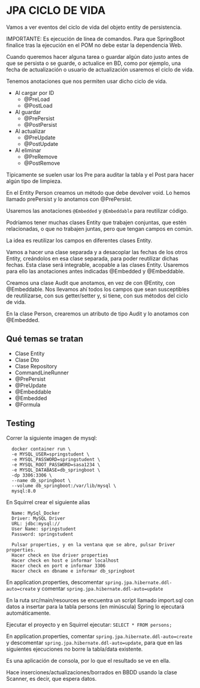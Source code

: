 # JPA CICLO DE VIDA

Vamos a ver eventos del ciclo de vida del objeto entity de persistencia.

IMPORTANTE: Es ejecución de línea de comandos. Para que SpringBoot finalice tras la ejecución en el POM no debe estar la dependencia Web.

Cuando queremos hacer alguna tarea o guardar algún dato justo antes de que se persista o se guarde, o actualice en BD, como por ejemplo, una fecha de actualización o usuario de actualización usaremos el ciclo de vida.

Tenemos anotaciones que nos permiten usar dicho ciclo de vida.

- Al cargar por ID
  - @PreLoad
  - @PostLoad
- Al guardar
  - @PrePersist
  - @PostPersist
- Al actualizar
  - @PreUpdate
  - @PostUpdate
- Al eliminar
  - @PreRemove
  - @PostRemove

Típicamente se suelen usar los Pre para auditar la tabla y el Post para hacer algún tipo de limpieza.

En el Entity Person creamos un método que debe devolver void. Lo hemos llamado prePersist y lo anotamos con @PrePersist.

Usaremos las anotaciones `@Embedded` y `@Embeddable` para reutilizar código.

Podríamos tener muchas clases Entity que trabajen conjuntas, que estén relacionadas, o que no trabajen juntas, pero que tengan campos en común.

La idea es reutilizar los campos en diferentes clases Entity.

Vamos a hacer una clase separada y a desacoplar las fechas de los otros Entity, creándolos en esa clase separada, para poder reutilizar dichas fechas. Esta clase será integrable, acopable a las clases Entity. Usaremos para ello las anotaciones antes indicadas @Embedded y @Embeddable.

Creamos una clase Audit que anotamos, en vez de con @Entity, con @Embeddable. Nos llevamos ahí todos los campos que sean susceptibles de reutilizarse, con sus getter/setter y, si tiene, con sus métodos del ciclo de vida.

En la clase Person, crearemos un atributo de tipo Audit y lo anotamos con @Embedded.

## Qué temas se tratan

- Clase Entity
- Clase Dto
- Clase Repository
- CommandLineRunner
- @PrePersist
- @PreUpdate
- @Embeddable
- @Embedded
- @Formula

## Testing

Correr la siguiente imagen de mysql:

```
  docker container run \
  -e MYSQL_USER=springstudent \
  -e MYSQL_PASSWORD=springstudent \
  -e MYSQL_ROOT_PASSWORD=sasa1234 \
  -e MYSQL_DATABASE=db_springboot \
  -dp 3306:3306 \
  --name db_springboot \
  --volume db_springboot:/var/lib/mysql \
  mysql:8.0
```

En Squirrel crear el siguiente alias

```
  Name: MySql_Docker
  Driver: MySQL Driver
  URL: jdbc:mysql://
  User Name: springstudent
  Password: springstudent

  Pulsar properties, y en la ventana que se abre, pulsar Driver properties.
  Hacer check en Use driver properties
  Hacer check en host e informar localhost
  Hacer check en port e informar 3306
  Hacer check en dbname e informar db_springboot
```

En application.properties, descomentar `spring.jpa.hibernate.ddl-auto=create` y comentar `spring.jpa.hibernate.ddl-auto=update`

En la ruta src/main/resources se encuentra un script llamado import.sql con datos a insertar para la tabla persons (en minúscula)
Spring lo ejecutará automáticamente.

Ejecutar el proyecto y en Squirrel ejecutar: `SELECT * FROM persons;`

En application.properties, comentar `spring.jpa.hibernate.ddl-auto=create` y descomentar `spring.jpa.hibernate.ddl-auto=update`, para que en las siguientes ejecuciones no borre la tabla/data existente.

Es una aplicación de consola, por lo que el resultado se ve en ella.

Hace inserciones/actualizaciones/borrados en BBDD usando la clase Scanner, es decir, que espera datos.
